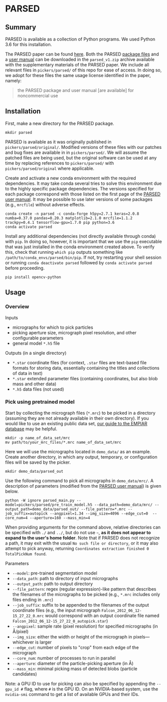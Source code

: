 # PARSED

## Summary

PARSED is available as a collection of Python programs. We used Python 3.6 for this installation.

The PARSED paper can be found [here](https://doi.org/10.1093/bioinformatics/btz728). Both the PARSED [package files](/pickers/parsed/original) and a [user manual](/pickers/parsed/PARSED_Manual_V1.pdf) can be downloaded in the `parsed_v1.zip` archive available with the supplementary materials of the PARSED paper. We include all relevant files in `pickers/parsed/` of this repo for ease of access. In doing so, we adopt for these files the same usage license identified in the paper, namely:

> the PARSED package and user manual [are available] for noncommercial use

## Installation

First, make a new directory for the PARSED package. 

```shell script
mkdir parsed
```

PARSED is available as it was originally published in `pickers/parsed/original/`. Modified versions of these files with our patches and bug fixes are available in in `pickers/parsed/`. We will assume the patched files are being used, but the original software can be used at any time by replacing references to `pickers/parsed/` with `pickers/parsed/original` where applicable.

Create and activate a new conda environment with the required dependencies. It may take conda several tries to solve this environment due to the highly specific package dependencies. The versions specified for each package correspond with those listed on the first page of the [PARSED user manual](/pickers/parsed/PARSED_Manual_V1.pdf). It may be possible to use later versions of some packages (e.g., `mrcfile`) without adverse effects.

```shell script
conda create -n parsed -c conda-forge h5py=2.7.1 keras=2.0.8 numba=0.37.0 pandas=0.20.3 matplotlib=2.1.0 mrcfile=1.1.2 trackpy=0.4.1 tensorflow-gpu=1.7.0 pip python=3.6
conda activate parsed
```

Install any additional dependencies (not directly available through conda) with `pip`. In doing so, however, it is important that we use the `pip` executable that was just installed in the conda environment created above. To verify this, check that running `which pip` outputs something like `/path/to/conda_envs/parsed/bin/pip`. If not, try restarting your shell session or running `conda deactivate parsed` followed by `conda activate parsed` before proceeding.

```shell script
pip install opencv-python
```

## Usage

### Overview

Inputs
- micrographs for which to pick particles
- picking aperture size, micrograph pixel resolution, and other configurable parameters
- general model `*.h5` file

Outputs (in a single directory)
- `*.star` coordinate files (for context, `.star` files are text-based file formats for storing data, essentially containing the titles and collections of data in text)
- `*.star` extended parameter files (containing coordinates, but also blob mass and other data)
- `*.h5` data files (not used)

### Pick using pretrained model

Start by collecting the micrograph files (`*.mrc`) to be picked in a directory (assuming they are not already available in their own directory). If you would like to use an existing public data set, [our guide to the EMPIAR database](empiar.md) may be helpful.

```shell script
mkdir -p name_of_data_set/mrc
mv path/to/your_mrc_files/*.mrc name_of_data_set/mrc
```

Here we will use the micrographs located in `demo_data/` as an example. Create another directory, in which any output, temporary, or configuration files will be saved by the picker.

```shell script
mkdir demo_data/parsed_out
```

Use the following command to pick all micrographs in `demo_data/mrc/`. A description of parameters (modified from the [PARSED user manual](/pickers/parsed/PARSED_Manual_V1.pdf)) is given below.

```shell script
python -W ignore parsed_main.py --model=pickers/parsed/pre_train_model.h5 --data_path=demo_data/mrc/ --output_path=demo_data/parsed_out/ --file_pattern=*.mrc --job_suffix=autopick --angpixel=1.34 --img_size=4096 --edge_cut=0  --core_num=4 --aperture=160 --mass_min=4
```

When providing arguments for the command above, relative directories can be specified with `./` and `../`, but do not use `~`, **as it does not appear to expand to the user's home folder**. Note that if PARSED does not recognize a path, it may exit with the usual `No such file or directory`, or it may also attempt to pick anyway, returning `Coordinates extraction finished 0 TotalPickNum found`.

Parameters
- `--model`: pre-trained segmentation model
- `--data_path`: path to directory of input micrographs
- `--output_path`: path to output directory
- `--file_pattern`: regex (regular expression)-like pattern that describes the filenames of the micrographs to be picked (e.g., `*.mrc` includes only files ending in `.mrc`)
- `--job_suffix`: suffix to be appended to the filenames of the output coordinate files (e.g., the input micrograph `Falcon_2012_06_12-15_27_22_0.mrc` would correspond with an output coordinate file named `Falcon_2012_06_12-15_27_22_0_autopick.star`)
- `--angpixel`: sample rate (pixel resolution) for specified micrographs (in Å/pixel)
- `--img_size`: either the width or height of the micrograph in pixels—whichever is larger
- `--edge_cut`: number of pixels to "crop" from each edge of the micrograph
- `--core_num`: number of processes to run in parallel
- `--aperture`: diameter of the particle-picking aperture (in Å)
- `--mass_min`: minimal picking mass of detected blobs (particle candidates)

Note: a GPU ID to use for picking can also be specified by appending the `--gpu_id #` flag, where `#` is the GPU ID. On an NVIDIA-based system, use the `nvidia-smi` command to get a list of available GPUs and their IDs.
